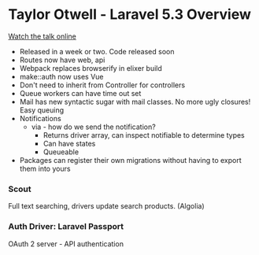 # Taylor Otwell - Laravel 5.3 Overview

[Watch the talk online](https://streamacon.com/video/laracon-us/taylor-otwell-laravel-53-overview)

* Released in a week or two.  Code released soon
* Routes now have web, api
* Webpack replaces browserify in elixer build
* make::auth now uses Vue
* Don't need to inherit from Controller for controllers
* Queue workers can have  time out set
* Mail has new syntactic sugar with mail classes.  No more ugly closures! Easy queuing
* Notifications
    * via - how do we send the notification?
        * Returns driver array, can inspect notifiable to determine types
        * Can have states
        * Queueable
* Packages can register their own migrations without having to export them into yours

### Scout

Full text searching, drivers update search products. (Algolia)

### Auth Driver: Laravel Passport

OAuth 2 server - API authentication
